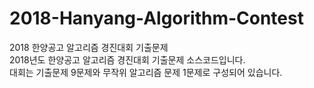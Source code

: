# 2018-Hanyang-Algorithm-Contest
2018 한양공고 알고리즘 경진대회 기출문제
<br>
2018년도 한양공고 알고리즘 경진대회 기출문제 소스코드입니다.<br>
대회는 기출문제 9문제와 무작위 알고리즘 문제 1문제로 구성되어 있습니다.
